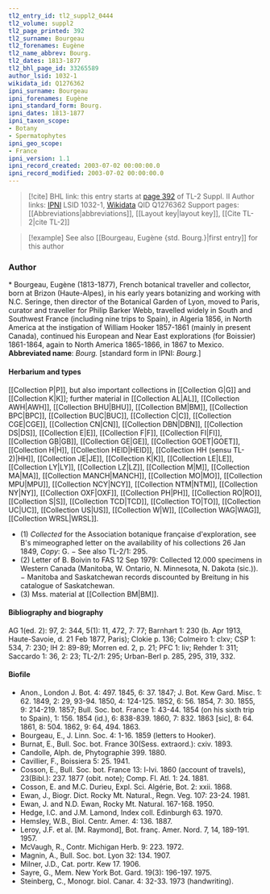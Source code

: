 ```yaml
---
tl2_entry_id: tl2_suppl2_0444
tl2_volume: suppl2
tl2_page_printed: 392
tl2_surname: Bourgeau
tl2_forenames: Eugène
tl2_name_abbrev: Bourg.
tl2_dates: 1813-1877
tl2_bhl_page_id: 33265589
author_lsid: 1032-1
wikidata_id: Q1276362
ipni_surname: Bourgeau
ipni_forenames: Eugène
ipni_standard_form: Bourg.
ipni_dates: 1813-1877
ipni_taxon_scope: 
- Botany
- Spermatophytes
ipni_geo_scope: 
- France
ipni_version: 1.1
ipni_record_created: 2003-07-02 00:00:00.0
ipni_record_modified: 2003-07-02 00:00:00.0
---
```


> [!cite] BHL link: this entry starts at [page 392](https://www.biodiversitylibrary.org/page/33265589) of TL-2 Suppl. II
> Author links: [IPNI](https://www.ipni.org/a/1032-1) LSID 1032-1, [Wikidata](https://www.wikidata.org/wiki/Q1276362) QID Q1276362
> Support pages: [[Abbreviations|abbreviations]], [[Layout key|layout key]], [[Cite TL-2|cite TL-2]]

> [!example] See also [[Bourgeau, Eugène {std. Bourg.}|first entry]] for this author

### Author

\* Bourgeau, Eugène (1813-1877), French botanical traveller and collector, born at Brizon (Haute-Alpes), in his early years botanizing and working with N.C. Seringe, then director of the Botanical Garden of Lyon, moved to Paris, curator and traveller for Philip Barker Webb, travelled widely in South and Southwest France (including nine trips to Spain), in Algeria 1856, in North America at the instigation of William Hooker 1857-1861 (mainly in present Canada), continued his European and Near East explorations (for Boissier) 1861-1864, again to North America 1865-1866, in 1867 to Mexico. 
**Abbreviated name**: *Bourg.* \[standard form in IPNI: *Bourg.*\]

#### Herbarium and types

[[Collection P|P]], but also important collections in [[Collection G|G]] and [[Collection K|K]]; further material in [[Collection AL|AL]], [[Collection AWH|AWH]], [[Collection BHU|BHU]], [[Collection BM|BM]], [[Collection BPC|BPC]], [[Collection BUC|BUC]], [[Collection C|C]], [[Collection CGE|CGE]], [[Collection CN|CN]], [[Collection DBN|DBN]], [[Collection DS|DS]], [[Collection E|E]], [[Collection F|F]], [[Collection FI|FI]], [[Collection GB|GB]], [[Collection GE|GE]], [[Collection GOET|GOET]], [[Collection H|H]], [[Collection HEID|HEID]], [[Collection HH (sensu TL-2)|HH]], [[Collection JE|JE]], [[Collection K|K]], [[Collection LE|LE]], [[Collection LY|LY]], [[Collection LZ|LZ]], [[Collection M|M]], [[Collection MA|MA]], [[Collection MANCH|MANCH]], [[Collection MO|MO]], [[Collection MPU|MPU]], [[Collection NCY|NCY]], [[Collection NTM|NTM]], [[Collection NY|NY]], [[Collection OXF|OXF]], [[Collection PH|PH]], [[Collection RO|RO]], [[Collection S|S]], [[Collection TCD|TCD]], [[Collection TO|TO]], [[Collection UC|UC]], [[Collection US|US]], [[Collection W|W]], [[Collection WAG|WAG]], [[Collection WRSL|WRSL]].
- (1) *Collected* for the Association botanique française d'exploration, see B's mimeographed letter on the availability of his collections 26 Jan 1849, *Copy*: G. − See also TL-2/1: 295.
- (2) Letter of B. Boivin to FAS 12 Sep 1979: Collected 12.000 specimens in Western Canada (Manitoba, W. Ontario, N. Minnesota, N. Dakota (sic.)). − Manitoba and Saskatchewan records discounted by Breitung in his catalogue of Saskatchewan.
- (3) Mss. material at [[Collection BM|BM]].

#### Bibliography and biography

AG 1(ed. 2): 97, 2: 344, 5(1): 11, 472, 7: 77; Barnhart 1: 230 (b. Apr 1913, Haute-Savoie, d. 21 Feb 1877, Paris); Clokie p. 136; Colmeiro 1: clxv; CSP 1: 534, 7: 230; IH 2: 89-89; Morren ed. 2, p. 21; PFC 1: liv; Rehder 1: 311; Saccardo 1: 36, 2: 23; TL-2/1: 295; Urban-Berl p. 285, 295, 319, 332.

#### Biofile

- Anon., London J. Bot. 4: 497. 1845, 6: 37. 1847; J. Bot. Kew Gard. Misc. 1: 62. 1849, 2: 29, 93-94. 1850, 4: 124-125. 1852, 6: 56. 1854, 7: 30. 1855, 9: 214-219. 1857; Bull. Soc. bot. France 1: 43-44. 1854 (on his sixth trip to Spain), 1: 156. 1854 (id.), 6: 838-839. 1860, 7: 832. 1863 \[sic\], 8: 64. 1861, 8: 504. 1862, 9: 64, 494. 1863.
- Bourgeau, E., J. Linn. Soc. 4: 1-16. 1859 (letters to Hooker).
- Burnat, E., Bull. Soc. bot. France 30(Sess. extraord.): cxiv. 1893.
- Candolle, Alph. de, Phytographie 399. 1880.
- Cavillier, F., Boissiera 5: 25. 1941.
- Cosson, E., Bull. Soc. bot. France 13: l-lvi. 1860 (account of travels), 23(Bibl.): 237. 1877 (obit. note); Comp. Fl. Atl. 1: 24. 1881.
- Cosson, E. and M.C. Durieu, Expl. Sci. Algérie, Bot. 2: xxii. 1868.
- Ewan, J., Biogr. Dict. Rocky Mt. Natural., Regn. Veg. 107: 23-24. 1981.
- Ewan, J. and N.D. Ewan, Rocky Mt. Natural. 167-168. 1950.
- Hedge, I.C. and J.M. Lamond, Index coll. Edinburgh 63. 1970.
- Hemsley, W.B., Biol. Centr. Amer. 4: 136. 1887.
- Leroy, J.F. et al. \[M. Raymond\], Bot. franç. Amer. Nord. 7, 14, 189-191. 1957.
- McVaugh, R., Contr. Michigan Herb. 9: 223. 1972.
- Magnin, A., Bull. Soc. bot. Lyon 32: 134. 1907.
- Milner, J.D., Cat. portr. Kew 17. 1906.
- Sayre, G., Mem. New York Bot. Gard. 19(3): 196-197. 1975.
- Steinberg, C., Monogr. biol. Canar. 4: 32-33. 1973 (handwriting).

